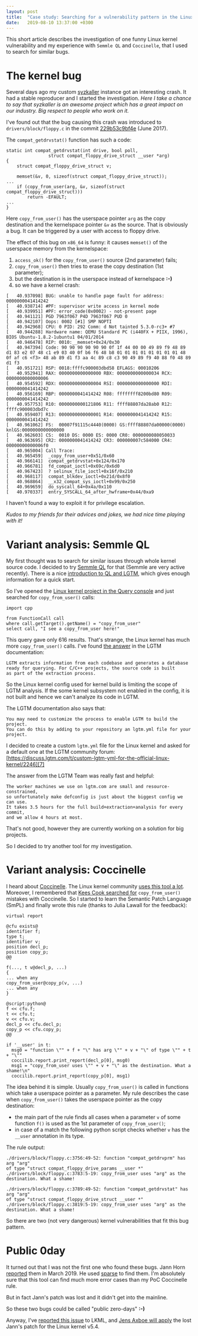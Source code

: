 ```yaml
---
layout: post
title:  "Case study: Searching for a vulnerability pattern in the Linux kernel"
date:   2019-08-10 13:37:00 +0300
---
```


This short article describes the investigation of one funny Linux kernel vulnerability
and my experience with `Semmle QL` and `Coccinelle`, that I used to search for similar bugs.

# The kernel bug

Several days ago my custom [syzkaller][1] instance got an interesting crash.
It had a stable reproducer and I started the investigation.
_Here I take a chance to say that syzkaller is an awesome project which has a great
impact on our industry. Big respect to people who work on it._

I've found out that the bug causing this crash was introduced to `drivers/block/floppy.c`
in the commit [229b53c9bf4e][2] (June 2017).

The `compat_getdrvstat()` function has such a code:
```
static int compat_getdrvstat(int drive, bool poll,
			    struct compat_floppy_drive_struct __user *arg)
{
	struct compat_floppy_drive_struct v;

	memset(&v, 0, sizeof(struct compat_floppy_drive_struct));
...
	if (copy_from_user(arg, &v, sizeof(struct compat_floppy_drive_struct)))
		return -EFAULT;
...
}
```

Here `copy_from_user()` has the userspace pointer `arg` as the copy destination and
the kernelspace pointer `&v` as the source. That is obviously a bug. It can be triggered
by a user with access to floppy drive.

The effect of this bug on `x86_64` is funny: it causes `memset()` of the userspace memory from the kernelspace:
 1. `access_ok()` for the `copy_from_user()` source (2nd parameter) fails;
 2. `copy_from_user()` then tries to erase the copy destination (1st parameter);
 3. but the destination is in the userspace instead of kernelspace __:-)__
 4. so we have a kernel crash:
```
[   40.937098] BUG: unable to handle page fault for address: 0000000041414242
[   40.938714] #PF: supervisor write access in kernel mode
[   40.939951] #PF: error_code(0x0002) - not-present page
[   40.941121] PGD 7963f067 P4D 7963f067 PUD 0
[   40.942107] Oops: 0002 [#1] SMP NOPTI
[   40.942968] CPU: 0 PID: 292 Comm: d Not tainted 5.3.0-rc3+ #7
[   40.944288] Hardware name: QEMU Standard PC (i440FX + PIIX, 1996), BIOS Ubuntu-1.8.2-1ubuntu1 04/01/2014
[   40.946478] RIP: 0010:__memset+0x24/0x30
[   40.947394] Code: 90 90 90 90 90 90 0f 1f 44 00 00 49 89 f9 48 89 d1 83 e2 07 48 c1 e9 03 40 0f b6 f6 48 b8 01 01 01 01 01 01 01 01 48 0f af c6 <f3> 48 ab 89 d1 f3 aa 4c 89 c8 c3 90 49 89 f9 40 88 f0 48 89 d1 f3
[   40.951721] RSP: 0018:ffffc900003dbd58 EFLAGS: 00010206
[   40.952941] RAX: 0000000000000000 RBX: 0000000000000034 RCX: 0000000000000006
[   40.954592] RDX: 0000000000000004 RSI: 0000000000000000 RDI: 0000000041414242
[   40.956169] RBP: 0000000041414242 R08: ffffffff8200bd80 R09: 0000000041414242
[   40.957753] R10: 0000000000121806 R11: ffff88807da28ab0 R12: ffffc900003dbd7c
[   40.959407] R13: 0000000000000001 R14: 0000000041414242 R15: 0000000041414242
[   40.961062] FS:  00007f91115c4440(0000) GS:ffff88807da00000(0000) knlGS:0000000000000000
[   40.962603] CS:  0010 DS: 0000 ES: 0000 CR0: 0000000080050033
[   40.963695] CR2: 0000000041414242 CR3: 000000007c584000 CR4: 00000000000006f0
[   40.965004] Call Trace:
[   40.965459]  _copy_from_user+0x51/0x60
[   40.966141]  compat_getdrvstat+0x124/0x170
[   40.966781]  fd_compat_ioctl+0x69c/0x6d0
[   40.967423]  ? selinux_file_ioctl+0x16f/0x210
[   40.968117]  compat_blkdev_ioctl+0x21d/0x8f0
[   40.968864]  __x32_compat_sys_ioctl+0x99/0x250
[   40.969659]  do_syscall_64+0x4a/0x110
[   40.970337]  entry_SYSCALL_64_after_hwframe+0x44/0xa9
```

I haven't found a way to exploit it for privilege escalation.

_Kudos to my friends for their advices and jokes, we had nice time playing with it!_

# Variant analysis: Semmle QL

My first thought was to search for similar issues through whole kernel source code.
I decided to try [Semmle QL][3] for that (Semmle are very active recently).
There is a nice [introduction to QL and LGTM][4], which gives enough information for a quick start.

So I've opened the [Linux kernel project in the Query console][5] and just searched for `copy_from_user()` calls:

```
import cpp

from FunctionCall call
where call.getTarget().getName() = "copy_from_user"
select call, "I see a copy_from_user here!"
```

This query gave only 616 results. That's strange, the Linux kernel has much more `copy_from_user()` calls.
I've found [the answer][6] in the LGTM documentation:
```
LGTM extracts information from each codebase and generates a database
ready for querying. For C/C++ projects, the source code is built
as part of the extraction process.
```

So the Linux kernel config used for kernel build is limiting the scope of LGTM analysis.
If the some kernel subsystem not enabled in the config, it is not built and hence we can't analyze its code in LGTM.

The LGTM documentation also says that:

```
You may need to customize the process to enable LGTM to build the project.
You can do this by adding to your repository an lgtm.yml file for your project.
```

I decided to create a custom `lgtm.yml` file for the Linux kernel and asked for a default one at the LGTM community forum:
[https://discuss.lgtm.com/t/custom-lgtm-yml-for-the-official-linux-kernel/2246][7]

The answer from the LGTM Team was really fast and helpful:

```
The worker machines we use on lgtm.com are small and resource-constrained,
so unfortunately make defconfig is just about the biggest config we can use.
It takes 3.5 hours for the full build+extraction+analysis for every commit,
and we allow 4 hours at most.
```

That's not good, however they are currently working on a solution for big projects.

So I decided to try another tool for my investigation.

# Variant analysis: Coccinelle

I heard about [Coccinelle][8]. The Linux kernel community [uses this tool a lot][9].
Moreover, I remembered that [Kees Cook searched for][10] `copy_from_user()` mistakes with Coccinelle.
So I started to learn the Semantic Patch Language (SmPL) and finally wrote this rule (thanks to Julia Lawall
for the feedback):

```
virtual report

@cfu exists@
identifier f;
type t;
identifier v;
position decl_p;
position copy_p;
@@

f(..., t v@decl_p, ...)
{
... when any
copy_from_user@copy_p(v, ...)
... when any
}

@script:python@
f << cfu.f;
t << cfu.t;
v << cfu.v;
decl_p << cfu.decl_p;
copy_p << cfu.copy_p;
@@

if '__user' in t:
  msg0 = "function \"" + f + "\" has arg \"" + v + "\" of type \"" + t + "\""
  coccilib.report.print_report(decl_p[0], msg0)
  msg1 = "copy_from_user uses \"" + v + "\" as the destination. What a shame!\n"
  coccilib.report.print_report(copy_p[0], msg1)
```

The idea behind it is simple. Usually `copy_from_user()` is called in functions which take
a userspace pointer as a parameter. My rule describes the case when `copy_from_user()`
takes the userspace pointer as the copy destination:

 - the main part of the rule finds all cases when a parameter `v` of some function `f()` is
 used as the 1st parameter of `copy_from_user()`;
 - in case of a match the following python script checks whether `v` has the `__user` annotation
 in its type.

The rule output:

```
./drivers/block/floppy.c:3756:49-52: function "compat_getdrvprm" has arg "arg"
of type "struct compat_floppy_drive_params __user *"
./drivers/block/floppy.c:3783:5-19: copy_from_user uses "arg" as the
destination. What a shame!

./drivers/block/floppy.c:3789:49-52: function "compat_getdrvstat" has arg "arg"
of type "struct compat_floppy_drive_struct __user *"
./drivers/block/floppy.c:3819:5-19: copy_from_user uses "arg" as the
destination. What a shame!
```

So there are two (not very dangerous) kernel vulnerabilities that fit this bug pattern.

# Public 0day

It turned out that I was not the first one who found these bugs.
Jann Horn [reported][11] them in March 2019. He used [sparse][14] to find them.
I'm absolutely sure that this tool can find much more error cases than my PoC Coccinelle rule.

But in fact Jann's patch was lost and it didn't get into the mainline.

So these two bugs could be called "public zero-days" __:-)__

Anyway, I've [reported this issue][12] to LKML, and [Jens Axboe will apply][13] the lost Jann's patch for
the Linux kernel v5.4.


[1]: https://github.com/google/syzkaller
[2]: https://git.kernel.org/pub/scm/linux/kernel/git/torvalds/linux.git/commit/?id=229b53c9bf4e1132a4aa6feb9632a7a1f1d08c5c
[3]: https://semmle.com/ql
[4]: https://blog.semmle.com/introduction-to-variant-analysis-part-2/
[5]: https://lgtm.com/projects/g/torvalds/linux/
[6]: https://lgtm.com/help/lgtm/cpp-extraction
[7]: https://discuss.lgtm.com/t/custom-lgtm-yml-for-the-official-linux-kernel/2246
[8]: http://coccinelle.lip6.fr/
[9]: http://coccinelle.lip6.fr/impact_linux.php
[10]: https://outflux.net/slides/2011/defcon/kernel-exploitation.pdf
[11]: https://patchwork.kernel.org/patch/10872219/
[12]: https://www.openwall.com/lists/kernel-hardening/2019/08/09/14
[13]: https://www.openwall.com/lists/kernel-hardening/2019/08/09/15
[14]: https://www.kernel.org/doc/html/latest/dev-tools/sparse.html
